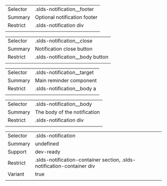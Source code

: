 
|  |  |
|-------|-------|
| Selector | .slds-notification__footer |
| Summary | Optional notification footer |
| Restrict | .slds-notification div |
|  |  |


|  |  |
|-------|-------|
| Selector | .slds-notification__close |
| Summary | Notification close button |
| Restrict | .slds-notification__body button |
|  |  |


|  |  |
|-------|-------|
| Selector | .slds-notification__target |
| Summary | Main reminder component |
| Restrict | .slds-notification__body a |
|  |  |


|  |  |
|-------|-------|
| Selector | .slds-notification__body |
| Summary | The body of the notification |
| Restrict | .slds-notification div |
|  |  |


|  |  |
|-------|-------|
| Selector | .slds-notification |
| Summary | undefined |
| Support | dev-ready |
| Restrict | .slds-notification-container section, .slds-notification-container div |
| Variant | true |
|  |  |

